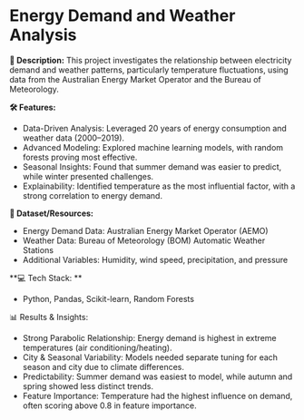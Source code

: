 # Energy Demand and Weather Analysis

**📌 Description:**
This project investigates the relationship between electricity demand and weather patterns, particularly temperature fluctuations, using data from the Australian Energy Market Operator and the Bureau of Meteorology.

**🛠 Features:**

* Data-Driven Analysis: Leveraged 20 years of energy consumption and weather data (2000–2019).
* Advanced Modeling: Explored machine learning models, with random forests proving most effective.
* Seasonal Insights: Found that summer demand was easier to predict, while winter presented challenges.
* Explainability: Identified temperature as the most influential factor, with a strong correlation to energy demand.

**📂 Dataset/Resources:**

* Energy Demand Data: Australian Energy Market Operator (AEMO)
* Weather Data: Bureau of Meteorology (BOM) Automatic Weather Stations
* Additional Variables: Humidity, wind speed, precipitation, and pressure

  
**💻 Tech Stack: **

* Python, Pandas, Scikit-learn, Random Forests


📊 Results & Insights:

* Strong Parabolic Relationship: Energy demand is highest in extreme temperatures (air conditioning/heating).
* City & Seasonal Variability: Models needed separate tuning for each season and city due to climate differences.
* Predictability: Summer demand was easiest to model, while autumn and spring showed less distinct trends.
* Feature Importance: Temperature had the highest influence on demand, often scoring above 0.8 in feature importance.
